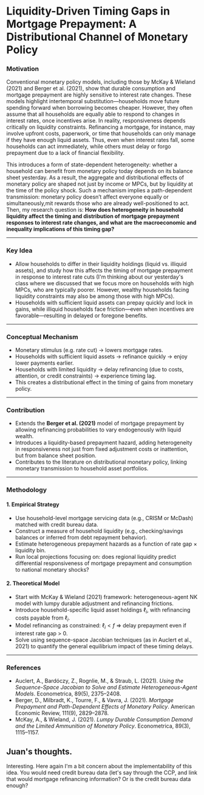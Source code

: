 
# Liquidity-Driven Timing Gaps in Mortgage Prepayment: A Distributional Channel of Monetary Policy

### **Motivation** 
Conventional monetary policy models, including those by McKay & Wieland (2021) and Berger et al. (2021), show that durable consumption and mortgage prepayment are highly sensitive to interest rate changes. These models highlight intertemporal substitution—households move future spending forward when borrowing becomes cheaper. However, they often assume that all households are equally able to respond to changes in interest rates, once incentives arise. In reality, responsiveness depends critically on liquidity constraints. Refinancing a mortgage, for instance, may involve upfront costs, paperwork, or time that households can only manage if they have enough liquid assets. Thus, even when interest rates fall, some households can act immediately, while others must delay or forgo prepayment due to a lack of financial flexibility.

This introduces a form of state-dependent heterogeneity: whether a household can benefit from monetary policy today depends on its balance sheet yesterday. As a result, the aggregate and distributional effects of monetary policy are shaped not just by income or MPCs, but by liquidity at the time of the policy shock. Such a mechanism implies a path-dependent transmission: monetary policy doesn’t affect everyone equally or simultaneously,mit rewards those who are already well-positioned to act. Then, my research question is: **How does heterogeneity in household liquidity affect the timing and distribution of mortgage prepayment responses to interest rate changes, and what are the macroeconomic and inequality implications of this timing gap?**

---

### **Key Idea**  
- Allow households to differ in their liquidity holdings (liquid vs. illiquid assets), and study how this affects the timing of mortgage prepayment in response to interest rate cuts (I'm thinking about our yesterday's class where we discussed that we focus more on households with high MPCs, who are typically poorer. However, wealthy households facing liquidity constraints may also be among those with high MPCs).
- Households with sufficient liquid assets can prepay quickly and lock in gains, while illiquid households face friction—even when incentives are favorable—resulting in delayed or foregone benefits.

---

### **Conceptual Mechanism**
- Monetary stimulus (e.g. rate cut) → lowers mortgage rates.  
- Households with sufficient liquid assets → refinance quickly → enjoy lower payments earlier.  
- Households with limited liquidity → delay refinancing (due to costs, attention, or credit constraints) → experience timing lag.  
- This creates a distributional effect in the timing of gains from monetary policy.

---

### **Contribution**
- Extends the **Berger et al. (2021)** model of mortgage prepayment by allowing refinancing probabilities to vary endogenously with liquid wealth.
- Introduces a liquidity-based prepayment hazard, adding heterogeneity in responsiveness not just from fixed adjustment costs or inattention, but from balance sheet position.
- Contributes to the literature on distributional monetary policy, linking monetary transmission to household asset portfolios.

---

### **Methodology**

#### 1. Empirical Strategy
- Use household-level mortgage servicing data (e.g., CRISM or McDash) matched with credit bureau data.
- Construct a measure of household liquidity (e.g., checking/savings balances or inferred from debt repayment behavior).
- Estimate heterogeneous prepayment hazards as a function of rate gap × liquidity bin.
- Run local projections focusing on: does regional liquidity predict differential responsiveness of mortgage prepayment and consumption to national monetary shocks?

#### 2. Theoretical Model
- Start with McKay & Wieland (2021) framework: heterogeneous-agent NK model with lumpy durable adjustment and refinancing frictions.
- Introduce household-specific liquid asset holdings $\ell_i$, with refinancing costs payable from $\ell_i$.
- Model refinancing as constrained: $\ell_i < f$ ⇒ delay prepayment even if interest rate gap > 0.
- Solve using sequence-space Jacobian techniques (as in Auclert et al., 2021) to quantify the general equilibrium impact of these timing delays.

---
### References

- Auclert, A., Bardóczy, Z., Rognlie, M., & Straub, L. (2021). *Using the Sequence-Space Jacobian to Solve and Estimate Heterogeneous-Agent Models*. Econometrica, 89(5), 2375–2408. 
- Berger, D., Milbradt, K., Tourre, F., & Vavra, J. (2021). *Mortgage Prepayment and Path-Dependent Effects of Monetary Policy*. American Economic Review, 111(9), 2829–2878. 
- McKay, A., & Wieland, J. (2021). *Lumpy Durable Consumption Demand and the Limited Ammunition of Monetary Policy*. Econometrica, 89(3), 1115–1157.

## Juan's thoughts.

Interesting. Here again I'm a bit concern about the implementability of this idea. You would need credit bureau data (let's say through the CCP, and link that would mortgage refinancing information? Or is the credit bureau data enough?
